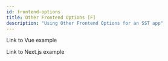 ```yaml
---
id: frontend-options
title: Other Frontend Options [F]
description: "Using Other Frontend Options for an SST app"
---
```


Link to Vue example

Link to Next.js example